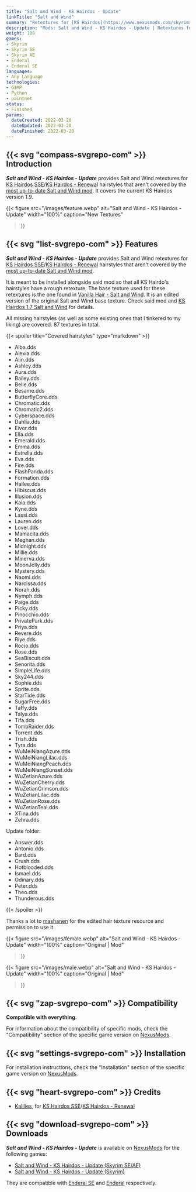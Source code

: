 ```yaml
---
title: "Salt and Wind - KS Hairdos - Update"
linkTitle: "Salt and Wind"
summary: "Retextures for [KS Hairdos](https://www.nexusmods.com/skyrimspecialedition/mods/6817) hairstyles that aren't covered by other Salt and Wind mods. Supports the latest KS Hairdos version (1.9)."
description: "Mods: Salt and Wind - KS Hairdos - Update | Retextures for KS Hairdos hairstyles that aren't covered by other Salt and Wind mods. Supports the latest KS Hairdos version (1.9)."
weight: 100
games:
- Skyrim
- Skyrim SE
- Skyrim AE
- Enderal
- Enderal SE
languages:
- Any Language
technologies:
- GIMP
- Python
- paintnet
status:
- Finished
params:
  dateCreated: 2022-03-20
  dateUpdated: 2022-03-20
  dateFinished: 2022-03-20
---
```


## {{< svg "compass-svgrepo-com" >}} Introduction

_**Salt and Wind - KS Hairdos - Update**_ provides Salt and Wind retextures for [KS Hairdos SSE](https://www.nexusmods.com/skyrimspecialedition/mods/6817)/[KS Hairdos - Renewal](https://www.nexusmods.com/skyrim/mods/68311) hairstyles that aren't covered by the [most up-to-date Salt and Wind mod](https://www.nexusmods.com/skyrimspecialedition/mods/44975). It covers the current KS Hairdos version 1.9.

{{< figure
  src="/images/feature.webp"
  alt="Salt and Wind - KS Hairdos - Update"
  width="100%"
  caption="New Textures"
>}}

## {{< svg "list-svgrepo-com" >}} Features

_**Salt and Wind - KS Hairdos - Update**_ provides Salt and Wind retextures for [KS Hairdos SSE](https://www.nexusmods.com/skyrimspecialedition/mods/6817)/[KS Hairdos - Renewal](https://www.nexusmods.com/skyrim/mods/68311) hairstyles that aren't covered by the [most up-to-date Salt and Wind mod](https://www.nexusmods.com/skyrimspecialedition/mods/44975).

It is meant to be installed alongside said mod so that all KS Hairdo's hairstyles have a rough retexture. The base texture used for these retextures is the one found in [Vanilla Hair - Salt and Wind](https://www.nexusmods.com/skyrimspecialedition/mods/45147?tab=files). It is an edited version of the original Salt and Wind base texture. Check said mod and [KS Hairdos 1.7 Salt and Wind](https://www.nexusmods.com/skyrimspecialedition/mods/44975) for details.

All missing hairstyles (as well as some existing ones that I tinkered to my liking) are covered. 87 textures in total. 

{{< spoiler title="Covered hairstyles" type="markdown" >}}
- Alba.dds
- Alexia.dds
- Alin.dds
- Ashley.dds
- Aura.dds
- Bailey.dds
- Belle.dds
- Besame.dds
- ButterflyCore.dds
- Chromatic.dds
- Chromatic2.dds
- Cyberspace.dds
- Dahlia.dds
- Eivor.dds
- Ella.dds
- Emerald.dds
- Emma.dds
- Estrella.dds
- Eva.dds
- Fire.dds
- FlashPanda.dds
- Formation.dds
- Hailee.dds
- Hibiscus.dds
- Illusion.dds
- Kaia.dds
- Kyne.dds
- Lassi.dds
- Lauren.dds
- Lover.dds
- Mamacita.dds
- Meghan.dds
- Midnight.dds
- Millie.dds
- Minerva.dds
- MoonJelly.dds
- Mystery.dds
- Naomi.dds
- Narcissa.dds
- Norah.dds
- Nymph.dds
- Paige.dds
- Picky.dds
- Pinocchio.dds
- PrivatePark.dds
- Priya.dds
- Revere.dds
- Riye.dds
- Rocio.dds
- Rose.dds
- SeaBiscuit.dds
- Senorita.dds
- SimpleLife.dds
- Sky244.dds
- Sophie.dds
- Sprite.dds
- StarTide.dds
- SugarFree.dds
- Taffy.dds
- Talya.dds
- Tifa.dds
- TombRaider.dds
- Torrent.dds
- Trish.dds
- Tyra.dds
- WuMeiNiangAzure.dds
- WuMeiNiangLilac.dds
- WuMeiNiangPeach.dds
- WuMeiNiangSunset.dds
- WuZetianAzure.dds
- WuZetianCherry.dds
- WuZetianCrimson.dds
- WuZetianLilac.dds
- WuZetianRose.dds
- WuZetianTeal.dds
- XTina.dds
- Zehra.dds

Update folder:
- Answer.dds
- Antonio.dds
- Bard.dds
- Crush.dds
- Hotblooded.dds
- Ismael.dds
- Odinary.dds
- Peter.dds
- Theo.dds
- Thunderous.dds

{{< /spoiler >}}

Thanks a lot to [mashanen](https://www.nexusmods.com/skyrimspecialedition/users/4088573) for the edited hair texture resource and permission to use it.

{{< figure
  src="/images/female.webp"
  alt="Salt and Wind - KS Hairdos - Update"
  width="100%"
  caption="Original | Mod"
>}}

{{< figure
  src="/images/male.webp"
  alt="Salt and Wind - KS Hairdos - Update"
  width="100%"
  caption="Original | Mod"
>}}

## {{< svg "zap-svgrepo-com" >}} Compatibility

**Compatible with everything.**

For information about the compatibility of specific mods, check the "Compatibility" section of the specific game version on [NexusMods](https://next.nexusmods.com/profile/dovaya/mods).

## {{< svg "settings-svgrepo-com" >}} Installation

For installation instructions, check the "Installation" section of the specific game version on [NexusMods](https://next.nexusmods.com/profile/dovaya/mods).

## {{< svg "heart-svgrepo-com" >}} Credits

- [Kalilies](https://next.nexusmods.com/profile/Kalilies), for [KS Hairdos SSE](https://www.nexusmods.com/skyrimspecialedition/mods/6817)/[KS Hairdos - Renewal](https://www.nexusmods.com/skyrim/mods/68311)

## {{< svg "download-svgrepo-com" >}} Downloads

_**Salt and Wind - KS Hairdos - Update**_  is available on [NexusMods](https://next.nexusmods.com/profile/dovaya/mods) for the following games:

- [Salt and Wind - KS Hairdos - Update (Skyrim SE/AE)](https://www.nexusmods.com/skyrimspecialedition/mods/64707)
- [Salt and Wind - KS Hairdos - Update (Skyrim)](https://www.nexusmods.com/skyrim/mods/111191)

They are compatible with [Enderal SE](/games/enderal-se) and [Enderal](/games/enderal) respectively.